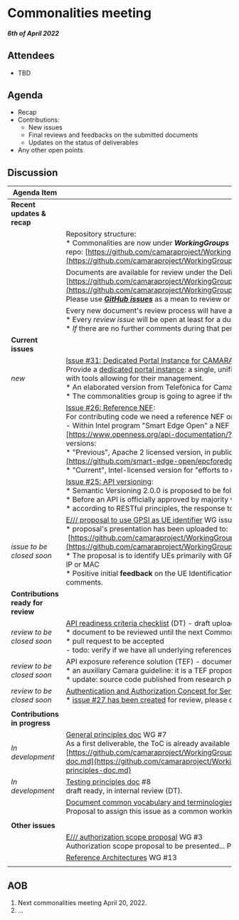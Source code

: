 # Commonalities meeting

#### *6th of April 2022*

## Attendees

* TBD

## Agenda

* Recap
* Contributions:
    * New issues
    * Final reviews and feedbacks on the submitted documents
    * Updates on the status of deliverables
* Any other open points

## Discussion

| Agenda Item | Description |
| ----------- | ----------- |
| **Recent updates & recap** |  |
|  | Repository structure:<br>\* Commonalities are now under <i>**WorkingGroups**</i> repo: [https://github.com/camaraproject/WorkingGroups/tree/main/Commonalities](https://github.com/camaraproject/WorkingGroups/tree/main/Commonalities) |
|  | Documents are available for review under the Deliverables directory:<br>[https://github.com/camaraproject/WorkingGroups/blob/main/Commonalities/documentation/Deliverables/](https://github.com/camaraproject/WorkingGroups/blob/main/Commonalities/documentation/Deliverables/)<br>Please use [***GitHub issues***](https://github.com/camaraproject/WorkingGroups/issues?q=is%3Aissue+is%3Aopen+label%3Acommonalities) as a mean to review or verify the status of each deliverable. |
|  | Every new document's review process will have a dedicated GitHub issue:<br>\* Every *review issue* will be open at least for a duration of **4 weeks**.<br>\* *If* there are no further comments during that period we consider the document as <b>*final*</b> and <b>*accepted*</b> by the working group. |
| **Current issues** |  |
| *new* | [Issue #31: Dedicated Portal Instance for CAMARA](https://github.com/camaraproject/WorkingGroups/issues/31):<br>Provide a [dedicated portal instance](https://github.com/camaraproject/WorkingGroups/blob/main/Commonalities/documentation/Deliverables/API%20Portal%20Capabilities.pdf): a single, unified portal instance for the entire project, hosting the different APIs developed and with tools allowing for their management.<br>\* An elaborated version from Telefònica for Camara to be presented.<br>\* The commonalities group is going to agree if there is a need for this portal. |
|  | [Issue #26: Reference NEF](https://github.com/camaraproject/WorkingGroups/issues/26):<br>For contributing code we need a reference NEF on which the code can be based.<br>\- Within Intel program "Smart Edge Open" a NEF complete with minimum features\, implementing API\+schema [https://www.openness.org/api-documentation/?api=nef](https://www.openness.org/api-documentation/?api=nef) , in two versions:<br>\* "Previous", Apache 2 licensed version, in public repository [https://github.com/smart-edge-open/epcforedge](https://github.com/smart-edge-open/epcforedge)<br>\* "Current", Intel-licensed version for "efforts to develop and distribute solutions running on Intel-based products". |
|  | [Issue #25: API versioning](https://github.com/camaraproject/WorkingGroups/issues/25):<br>\* Semantic Versioning 2.0.0 is proposed to be followed<br>\* Before an API is officially approved by majority vote in the working group, the version should be < 1.0<br>\* according to RESTful principles, the response to a deprecated API URL should indicate links where the client can go next |
| *issue to be closed soon* | [E/// proposal to use GPSI as UE identifier](https://github.com/camaraproject/rep_main/issues/36) WG issue #4<br>\* proposal's presentation has been uploaded to:<br> [https://github.com/camaraproject/WorkingGroups/blob/main/Commonalities/documentation/Deliverables/UE%20identifiers.pptx](https://github.com/camaraproject/WorkingGroups/blob/main/Commonalities/documentation/Deliverables/UE%20identifiers.pptx)<br>\* The proposal is to identify UEs primarily with GPSI (in any existing format either MSISDN or ext identifier) and optionally with UE IP or MAC<br>\* Positive initial **feedback** on the UE Identification proposal presented by E/// in the relevant issue, please provide further comments. |
| **Contributions ready for review** |  |
| *review to be closed soon* | [API readiness criteria checklist](https://github.com/camaraproject/WorkingGroups/blob/main/Commonalities/documentation/Deliverables/API-Readiness-Checklist.md) (DT) - draft uploaded by DT on Jan 26, [GitHub issue](https://github.com/camaraproject/rep_main/issues/35) #5<br>\* document to be reviewed until the next Commonalities meeting<br>\* pull request to be accepted<br>\- todo: verify if we have all underlying references for security & privacy principles |
| *review to be closed soon* | API exposure reference solution (TEF) - document for review (Feb 4), [GitHub issue](https://github.com/camaraproject/rep_main/issues/41) #1<br>\* an auxiliary Camara guideline: it is a TEF proposal for partners interested in examples of exposing with CAPIF<br>\* update: source code published from research project |
| *review to be closed soon* | [Authentication and Authorization Concept for Service APIs](https://github.com/camaraproject/WorkingGroups/blob/main/Commonalities/documentation/Deliverables/CAMARA-AuthN-AuthZ-Concept.md)<br>\* [issue #27 has been created](https://github.com/camaraproject/WorkingGroups/issues/27) for review, please do not hesitate to post comments and reviews! |
|  |  |
| **Contributions in progress** |  |
| *In development* | [General principles doc](https://github.com/camaraproject/rep_main/issues/29) WG #7<br>As a first deliverable, the ToC is already available at:<br>[https://github.com/camaraproject/WorkingGroups/blob/main/Commonalities/documentation/Deliverables/General-principles-doc.md](https://github.com/camaraproject/WorkingGroups/blob/main/Commonalities/documentation/Deliverables/General-principles-doc.md) |
| *In development* | [Testing principles doc](https://github.com/camaraproject/rep_main/issues/28) #8<br>draft ready, in internal review (DT). |
|  | [Document common vocabulary and terminologies across API families => Standard resources description](https://github.com/camaraproject/rep_main/issues/24) WG#10<br>Proposal to assign this issue as a common working group task -> open GLOSSARY |
|  |  |
| **Other issues** |  |
|  | [E/// authorization scope proposal](https://github.com/camaraproject/rep_main/issues/37) WG #3<br>Authorization scope proposal to be presented... Possibly synergy with the auth. concept (WG #27). |
|  | [Reference Architectures](https://github.com/camaraproject/WorkingGroups/issues/13) WG #13 |
|  |  |

## AOB

1. Next commonalities meeting April 20, 2022.
2. ...
